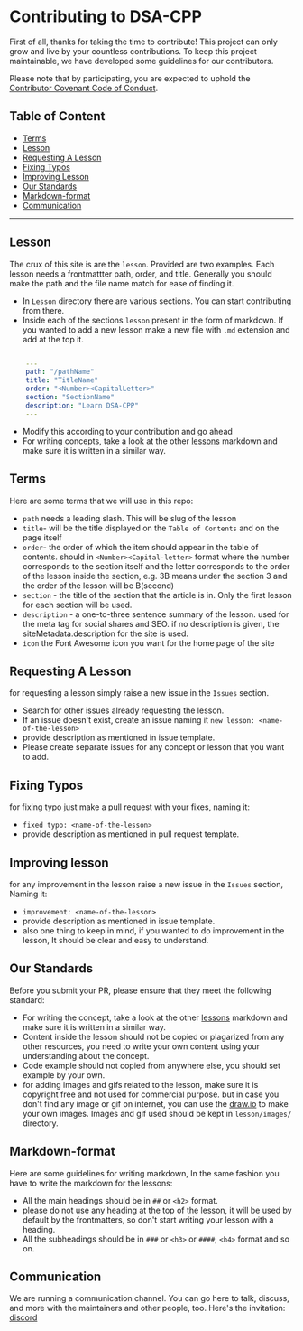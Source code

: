 # Contributing to DSA-CPP

First of all, thanks for taking the time to contribute! This project can only grow and live by your countless contributions. To keep this project maintainable, we have developed some guidelines for our contributors.

Please note that by participating, you are expected to uphold the [Contributor Covenant Code of Conduct](CODE_OF_CONDUCT.md).

## Table of Content

- [Terms](#terms)
- [Lesson](#lesson)
- [Requesting A Lesson](#requesting-a-lesson)
- [Fixing Typos](#fixing-typos)
- [Improving Lesson](#improving-lesson)
- [Our Standards](#our-standards)
- [Markdown-format](#markdowns)
- [Communication](#communication)

---

## Lesson

The crux of this site is are the `lesson`. Provided are two examples. Each lesson needs a frontmattter path, order, and title. Generally you should make the path and the file name match for ease of finding it.

- In `Lesson` directory there are various sections. You can start contributing from there.
- Inside each of the sections `lesson` present in the form of markdown. If you wanted to add a new lesson make a new file with `.md` extension and add at the top it.

```yml

    ---
    path: "/pathName"
    title: "TitleName"
    order: "<Number><CapitalLetter>"
    section: "SectionName"
    description: "Learn DSA-CPP"
    ---
```

- Modify this according to your contribution and go ahead
- For writing concepts, take a look at the other [lessons]('lesson/Learn-Programming-Language/operator.md') markdown and make sure it is written in a similar way.

## Terms

Here are some terms that we will use in this repo:

- `path` needs a leading slash. This will be slug of the lesson
- `title`- will be the title displayed on the `Table of Contents` and on the page itself
- `order`- the order of which the item should appear in the table of contents. should in `<Number><Capital-letter>` format where the number corresponds to the section itself and the letter corresponds to the order of the lesson inside the section, e.g. 3B means under the section 3 and the order of the lesson will be B(second)
- `section` - the title of the section that the article is in. Only the first lesson for each section will be used.
- `description` - a one-to-three sentence summary of the lesson. used for the meta tag for social shares and SEO. if no description is given, the siteMetadata.description for the site is used.
- `icon` the Font Awesome icon you want for the home page of the site

## Requesting A Lesson

for requesting a lesson simply raise a new issue in the `Issues` section.

- Search for other issues already requesting the lesson.
- If an issue doesn't exist, create an issue naming it `new lesson: <name-of-the-lesson>`
- provide description as mentioned in issue template.
- Please create separate issues for any concept or lesson that you want to add.

## Fixing Typos

for fixing typo just make a pull request with your fixes, naming it:

- `fixed typo: <name-of-the-lesson>`
- provide description as mentioned in pull request template.

## Improving lesson

for any improvement in the lesson raise a new issue in the <code>Issues</code> section, Naming it:

- `improvement: <name-of-the-lesson>`
- provide description as mentioned in issue template.
- also one thing to keep in mind, if you wanted to do improvement in the lesson, It should be clear and easy to understand.

## Our Standards

Before you submit your PR, please ensure that they meet the following standard:

- For writing the concept, take a look at the other [lessons]('lesson/Learn-Programming-Language/operator.md') markdown and make sure it is written in a similar way.
- Content inside the lesson should not be copied or plagarized from any other resources, you need to write your own content using your understanding about the concept.
- Code example should not copied from anywhere else, you should set example by your own.
- for adding images and gifs related to the lesson, make sure it is copyright free and not used for commercial purpose. but in case you don't find any image or gif on internet, you can use the [draw.io](draw.io) to make your own images. Images and gif used should be kept in `lesson/images/` directory.

## Markdown-format

Here are some guidelines for writing markdown, In the same fashion you have to write the markdown for the lessons:
- All the main headings should be in `##` or `<h2>` format.
- please do not use any heading at the top of the lesson, it will be used by default by the frontmatters, so don't start writing your lesson with a heading.
- All the subheadings should be in `###` or `<h3>` or `####`, `<h4>` format and so on.

## Communication

We are running a communication channel. You can go here to talk, discuss, and more with the maintainers and other people, too. Here's the invitation: [discord](#)
